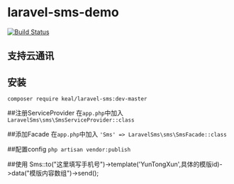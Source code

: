 # laravel-sms-demo
[![Build Status](https://travis-ci.org/caikeal/laravel-sms-demo.svg?branch=master)](https://travis-ci.org/caikeal/laravel-sms-demo)

## 支持云通讯
## 安装
`composer require keal/laravel-sms:dev-master`

##注册ServiceProvider
在`app.php`中加入
`LaravelSms\sms\SmsServiceProvider::class`

##添加Facade
在`app.php`中加入
`'Sms' => LaravelSms\sms\SmsFacade::class`

##配置config
`php artisan vendor:publish`

##使用
Sms::to("这里填写手机号")->template('YunTongXun',具体的模版id)->data("模版内容数组")->send();